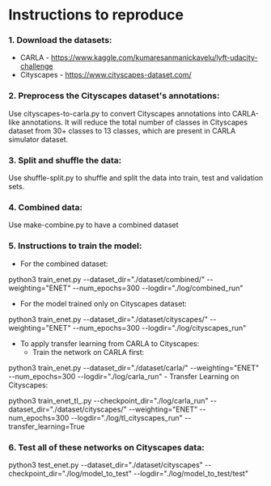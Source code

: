 # Instructions to reproduce

### 1. Download the datasets:
- CARLA - https://www.kaggle.com/kumaresanmanickavelu/lyft-udacity-challenge
- Cityscapes - https://www.cityscapes-dataset.com/

### 2. Preprocess the Cityscapes dataset's annotations:
Use cityscapes-to-carla.py to convert Cityscapes annotations into CARLA-like annotations. It will reduce the total number of classes in Cityscapes dataset from 30+ classes to 13 classes, which are present in CARLA simulator dataset.

### 3. Split and shuffle the data:
Use shuffle-split.py to shuffle and split the data into train, test and validation sets.

### 4. Combined data:
Use make-combine.py to have a combined dataset

### 5. Instructions to train the model:
- For the combined dataset:

python3 train_enet.py --dataset_dir="./dataset/combined/" --weighting="ENET" --num_epochs=300 --logdir="./log/combined_run"

- For the model trained only on Cityscapes dataset:

python3 train_enet.py --dataset_dir="./dataset/cityscapes/" --weighting="ENET" --num_epochs=300 --logdir="./log/cityscapes_run"

- To apply transfer learning from CARLA to Cityscapes:
	- Train the network on CARLA first:

python3 train_enet.py --dataset_dir="./dataset/carla/" --weighting="ENET" --num_epochs=300 --logdir="./log/carla_run"
	- Transfer Learning on Cityscapes:
	 
python3 train_enet_tl_.py --checkpoint_dir="./log/carla_run" --dataset_dir="./dataset/cityscapes/" --weighting="ENET" --num_epochs=300 --logdir="./log/tl_cityscapes_run" --transfer_learning=True

### 6. Test all of these networks on Cityscapes data:
python3 test_enet.py --dataset_dir="./dataset/cityscapes" --checkpoint_dir="./log/model_to_test" --logdir="./log/model_to_test/test"
